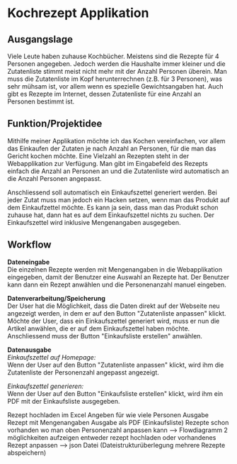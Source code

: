 # Kochrezept Applikation

## Ausgangslage
Viele Leute haben zuhause Kochbücher. Meistens sind die Rezepte für 4 Personen angegeben. Jedoch werden die Haushalte immer kleiner und die Zutatenliste stimmt meist nicht mehr mit der Anzahl Personen überein. Man muss die Zutatenliste im Kopf herunterrechnen (z.B. für 3 Personen), was sehr mühsam ist, vor allem wenn es spezielle Gewichtsangaben hat. Auch gibt es Rezepte im Internet, dessen Zutatenliste für eine Anzahl an Personen bestimmt ist. 

## Funktion/Projektidee
Mithilfe meiner Applikation möchte ich das Kochen vereinfachen, vor allem das Einkaufen der Zutaten je nach Anzahl an Personen, für die man das Gericht kochen möchte. Eine Vielzahl an Rezepten steht in der Webapplikation zur Verfügung. Man gibt im Eingabefeld des Rezepts einfach die Anzahl an Personen an und die Zutatenliste wird automatisch an die Anzahl Personen angepasst.

Anschliessend soll automatisch ein Einkaufszettel generiert werden. Bei jeder Zutat muss man jedoch ein Hacken setzen, wenn man das Produkt auf dem Einkaufzettel möchte. Es kann ja sein, dass man das Produkt schon zuhause hat, dann hat es auf dem Einkaufszettel nichts zu suchen. Der Einkaufszettel wird inklusive Mengenangaben ausgegeben.

## Workflow

**Dateneingabe**<br>
Die einzelnen Rezepte werden mit Mengenangaben in die Webapplikation eingegeben, damit der Benutzer eine Auswahl an Rezepte hat. Der Benutzer kann dann ein Rezept anwählen und die Personenanzahl manuel eingeben.


**Datenverarbeitung/Speicherung**<br>
Der User hat die Möglichkeit, dass die Daten direkt auf der Webseite neu angezeigt werden, in dem er auf den Button "Zutatenliste anpassen" klickt. Möchte der User, dass ein Einkaufszettel generiert wird, muss er nun die Artikel anwählen, die er auf dem Einkaufszettel haben möchte. Anschliessend muss der Button "Einkaufsliste erstellen" anwählen.

**Datenausgabe**<br>
*Einkaufszettel auf Homepage:* <br>
Wenn der User auf den Button "Zutatenliste anpassen" klickt, wird ihm die Zutatenliste der Personenzahl angepasst angezeigt. 

*Einkaufszettel generieren:*<br>
Wenn der User auf den Button "Einkaufsliste erstellen" klickt, wird ihm ein PDF mit der Einkaufsliste ausgegeben.



Rezept hochladen im Excel
Angeben für wie viele Personen
Ausgabe Rezept mit Mengenangaben
Ausgabe als PDF (Einkaufsliste)
Rezepte schon vorhanden wo man oben Personenzahl anpassen kann --> Flowdiagramm 2 möglichkeiten aufzeigen entweder rezept hochladen oder vorhandenes Rezept anpassen
--> json Datei (Dateistrukturüberlegung mehrere Rezepte abspeichern)